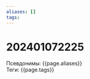 ```yaml
---
aliases: []
tags:
---
```

<h1>202401072225</h1>


Псевдонимы: {{page.aliases}} <br>
Теги: {{page.tags}}